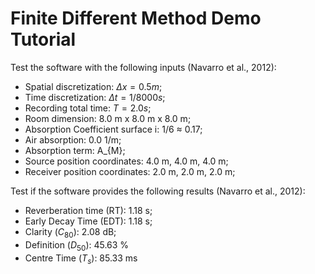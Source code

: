 # Finite Different Method Demo Tutorial

Test the software with the following inputs (Navarro et al., 2012):

- Spatial discretization: $\Delta x = 0.5 m$;
- Time discretization: $\Delta t = 1/8000 s$;
- Recording total time: $T = 2.0 s$;
- Room dimension: 8.0 m x 8.0 m x 8.0 m;
- Absorption Coefficient surface i: 1/6 ≈ 0.17;
- Air absorption: 0.0 1/m;
- Absorption term: A_{M};
- Source position coordinates: 4.0 m, 4.0 m, 4.0 m;
- Receiver position coordinates: 2.0 m, 2.0 m, 2.0 m;

Test if the software provides the following results (Navarro et al., 2012):

- Reverberation time (RT): 1.18 s; 
- Early Decay Time (EDT): 1.18 s;
- Clarity ($C_{80}$): 2.08 dB;
- Definition ($D_{50}$): 45.63 %
- Centre Time ($T_{s}$): 85.33 ms